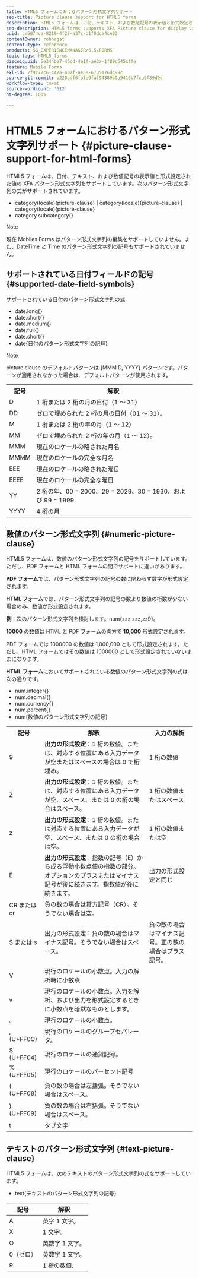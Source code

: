 ```yaml
---
title: HTML5 フォームにおけるパターン形式文字列サポート
seo-title: Picture clause support for HTML5 forms
description: HTML5 フォームは、日付、テキスト、および数値記号の表示値と形式設定された値の XFA パターン形式文字列をサポートしています。
seo-description: HTML5 forms supports XFA Picture clause for display value and formatted value for date, text, and numeric symbols.
uuid: ca5074ce-8219-4f27-a37c-b1f0dca4ce03
contentOwner: robhagat
content-type: reference
products: SG_EXPERIENCEMANAGER/6.5/FORMS
topic-tags: hTML5_forms
discoiquuid: 5e344be7-46cd-4e1f-ae3a-1f89c645cffe
feature: Mobile Forms
exl-id: 7f9c77c6-447a-407f-ae58-6735176dc99c
source-git-commit: b220adf6fa3e9faf94389b9a9416b7fca2f89d9d
workflow-type: tm+mt
source-wordcount: '612'
ht-degree: 100%

---
```


# HTML5 フォームにおけるパターン形式文字列サポート {#picture-clause-support-for-html-forms}

HTML5 フォームは、日付、テキスト、および数値記号の表示値と形式設定された値の XFA パターン形式文字列をサポートしています。次のパターン形式文字列の式がサポートされています。

* category(locale){picture-clause} | category(locale){picture-clause} | category(locale){picture-clause}
* category.subcategory{}

>[!NOTE]
>
>現在 Mobiles Forms はパターン形式文字列の編集をサポートしていません。また、DateTime と Time のパターン形式文字列の記号もサポートされていません。

## サポートされている日付フィールドの記号 {#supported-date-field-symbols}

サポートされている日付のパターン形式文字列の式

* date.long{}
* date.short{}
* date.medium{}
* date.full{}
* date.short{}
* date{日付のパターン形式文字列の記号}

>[!NOTE]
>
>picture clause のデフォルトパターンは {MMM D, YYYY} パターンです。パターンが適用されなかった場合は、デフォルトパターンが使用されます。

<table>
 <tbody>
  <tr>
   <th><strong>記号</strong></th>
   <th>解釈</th>
  </tr>
  <tr>
   <td>D</td>
   <td>1 桁または 2 桁の月の日付（1 ～ 31）</td>
  </tr>
  <tr>
   <td>DD</td>
   <td>ゼロで埋められた 2 桁の月の日付（01 ～ 31）。<br /> </td>
  </tr>
  <tr>
   <td>M</td>
   <td>1 桁または 2 桁の年の月（1 ～ 12）<br /> </td>
  </tr>
  <tr>
   <td>MM</td>
   <td>ゼロで埋められた 2 桁の年の月（1 ～ 12）。<br /> </td>
  </tr>
  <tr>
   <td>MMM</td>
   <td>現在のロケールの略された月名<br /> </td>
  </tr>
  <tr>
   <td>MMMM</td>
   <td>現在のロケールの完全な月名<br /> </td>
  </tr>
  <tr>
   <td>EEE</td>
   <td>現在のロケールの略された曜日<br /> </td>
  </tr>
  <tr>
   <td>EEEE</td>
   <td>現在のロケールの完全な曜日<br /> </td>
  </tr>
  <tr>
   <td>YY</td>
   <td>2 桁の年、00 = 2000、29 = 2029、30 = 1930、および 99 = 1999<br /> </td>
  </tr>
  <tr>
   <td>YYYY</td>
   <td>4 桁の月<br /> </td>
  </tr>
 </tbody>
</table>

## 数値のパターン形式文字列 {#numeric-picture-clause}

HTML5 フォームは、数値のパターン形式文字列の記号をサポートしています。ただし、PDF フォームと HTML フォームの間でサポートに違いがあります。

**PDF フォーム**&#x200B;では、パターン形式文字列の記号の数に関わらず数字が形式設定されます。

**HTML フォーム**&#x200B;では、パターン形式文字列の記号の数より数値の桁数が少ない場合のみ、数値が形式設定されます。

**例**：次のパターン形式文字列を検討します。num{zzz,zzz,zz9}。

**10000** の数値は HTML と PDF フォームの両方で **10,000** 形式設定されます。

PDF フォームでは 1000000 の数値は 1,000,000 として形式設定されます。ただし、HTML フォームではその数値は 1000000 として形式設定されていないままになります。

**HTML フォーム**&#x200B;においてサポートされている数値のパターン形式文字列の式は次の通りです。

* num.integer{}
* num.decimal{}
* num.currency{}
* num.percent{}
* num{数値のパターン形式文字列の記号}

<table>
 <tbody>
  <tr>
   <th><strong>記号</strong></th>
   <th><strong>解釈</strong></th>
   <th>入力の解析</th>
  </tr>
  <tr>
   <td>9</td>
   <td><strong>出力の形式設定</strong>：1 桁の数値。または、対応する位置にある入力データが空またはスペースの場合は 0 で桁埋め。<br /> </td>
   <td>1 桁の数値</td>
  </tr>
  <tr>
   <td>Z</td>
   <td><strong>出力の形式設定</strong>：1 桁の数値。または、対応する位置にある入力データが空、スペース、または 0 の桁の場合はスペース。<br /> </td>
   <td>1 桁の数値またはスペース</td>
  </tr>
  <tr>
   <td>z</td>
   <td><strong>出力の形式設定</strong>：1 桁の数値。または対応する位置にある入力データが空、スペース、または 0 の桁の場合は空。<br /> </td>
   <td>1 桁の数値または空</td>
  </tr>
  <tr>
   <td>E</td>
   <td><strong>出力の形式設定</strong>：指数の記号（E）から成る浮動小数点値の指数の部分。オプションのプラスまたはマイナス記号が後に続きます。指数値が後に続きます。<br /> </td>
   <td>出力の形式設定と同じ</td>
  </tr>
  <tr>
   <td>CR または cr<br /> </td>
   <td>負の数の場合は貸方記号（CR）。そうでない場合は空。</td>
   <td><br type="_moz" /> </td>
  </tr>
  <tr>
   <td>S または s<br /> </td>
   <td>出力の形式設定：負の数の場合はマイナス記号。そうでない場合はスペース。<br /> </td>
   <td>負の数の場合はマイナス記号。正の数の場合はプラス記号。</td>
  </tr>
  <tr>
   <td>V</td>
   <td>現行のロケールの小数点。入力の解析時に小数点</td>
   <td><br type="_moz" /> </td>
  </tr>
  <tr>
   <td>v</td>
   <td>現行のロケールの小数点。入力を解析、および出力を形式設定するときに小数点を暗黙なものとします。</td>
   <td><br type="_moz" /> </td>
  </tr>
  <tr>
   <td>。</td>
   <td>現行のロケールの小数点。</td>
   <td><br type="_moz" /> </td>
  </tr>
  <tr>
   <td>, (U+FF0C)</td>
   <td>現行のロケールのグループセパレータ。</td>
   <td><br type="_moz" /> </td>
  </tr>
  <tr>
   <td>$ (U+FF04)</td>
   <td>現行のロケールの通貨記号。</td>
   <td><br type="_moz" /> </td>
  </tr>
  <tr>
   <td>% (U+FF05)</td>
   <td>現行のロケールのパーセント記号</td>
   <td><br type="_moz" /> </td>
  </tr>
  <tr>
   <td>( (U+FF08)</td>
   <td>負の数の場合は左括弧。そうでない場合はスペース。</td>
   <td><br type="_moz" /> </td>
  </tr>
  <tr>
   <td>) (U+FF09)</td>
   <td>負の数の場合は右括弧。そうでない場合はスペース。</td>
   <td><br type="_moz" /> </td>
  </tr>
  <tr>
   <td>t</td>
   <td>タブ文字</td>
   <td><br type="_moz" /> </td>
  </tr>
 </tbody>
</table>

## テキストのパターン形式文字列 {#text-picture-clause}

HTML5 フォームは、次のテキストのパターン形式文字列の式をサポートしています。

* text{テキストのパターン形式文字列の記号}

| **記号** | **解釈** |
|---|---|
| A | 英字 1 文字。 |
| X | 1 文字。 |
| O | 英数字 1 文字。 |
| 0（ゼロ） | 英数字 1 文字。 |
| 9 | 1 桁の数値. |
